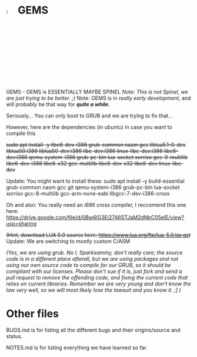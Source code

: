 # <img src="gems.png" alt="Logo" width="5%"/> GEMS
GEMS - GEMS is ESSENTIALLY MAYBE SPINEL
*Note: This is not Spinel, we are just trying to be better. ;)*
Note: GEMS is in *really early development*, and will probably be that way for ***quite a while.***

Seriously... You can only boot to GRUB and we are trying to fix that...

However, here are the dependencies (in ubuntu) in case you *want* to compile this

~~sudo apt install -y libc6-dev-i386 grub-common nasm gcc liblua5.1-0-dev liblua50:i386 liblua50-dev:i386 libc-dev:i386 linux-libc-dev:i386 libc6-dev:i386 qemu-system-i386 grub-pc-bin lua-socket xorriso gcc-9-multilib libc6-dev-i386 libc6-x32 gcc-multilib libc6-dev-x32 libc6-dev linux-libc-dev~~

Update: You might want to install these:
sudo apt install -y build-essential grub-common nasm gcc git qemu-system-i386 grub-pc-bin lua-socket xorriso gcc-8-multilib gcc-arm-none-eabi libgcc-7-dev-i386-cross

Oh and also: You really need an *i686 cross compiler,* I reccomend this one here: https://drive.google.com/file/d/0Bw6lG3Ej2746STJaM2dNbC05elE/view?usp=sharing

~~(Hint, download LUA 5.0 source here: https://www.lua.org/ftp/lua-5.0.tar.gz)~~ Update: We are switching to mostly custom C/ASM

*(Yes, we are using grub. No I, Sparksammy, don't really care; the source code is in a different place afterall, but we are using packages and not using our own source code to compile for our GRUB, so it should be compliant with our licenses. Please don't sue if it is, just fork and send a pull request to remove the offending code, and fixing the current code that relies on current libraries. Remember we are very young and don't know the law very well, so we will most likely lose the lawsuit and you know it. ;] )*

# Other files

BUGS.md is for listing all the different bugs and their origins/source and status.

NOTES.md is for listing everything we have learned so far.
